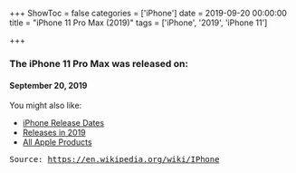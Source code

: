 +++
ShowToc = false
categories = ['iPhone']
date = 2019-09-20 00:00:00
title = "iPhone 11 Pro Max (2019)"
tags = ['iPhone', '2019', 'iPhone 11']

+++

### The iPhone 11 Pro Max was released on: 
#### September 20, 2019


<!--more-->


    
You might also like:

- [iPhone Release Dates](https://AppleReleaseDate.com//categories/iphone/)
- [Releases in 2019](https://AppleReleaseDate.com//tags/2019/)
- [All Apple Products](https://AppleReleaseDate.com//categories/)



<kbd> Source: https://en.wikipedia.org/wiki/IPhone</kbd>

